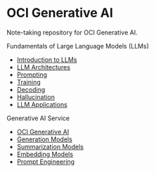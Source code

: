# OCI Generative AI

Note-taking repository for OCI Generative AI.

Fundamentals of Large Language Models (LLMs)

- [Introduction to LLMs](./docs/llms.md)
- [LLM Architectures](./docs/llm_architectures.md)
- [Prompting](./docs/prompting.md)
- [Training](./docs/training.md)
- [Decoding](./docs/decoding.md)
- [Hallucination](./docs/hallucination.md)
- [LLM Applications](./docs/llm_applications.md)

Generative AI Service

- [OCI Generative AI](./docs/oci_generative_ai.md)
- [Generation Models](./docs/generation_models.md)
- [Summarization Models](./docs/summarization_models.md)
- [Embedding Models](./docs/embedding_models.md)
- [Prompt Engineering](./docs/prompt_engineering.md)